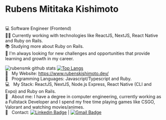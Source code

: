 

# Rubens Mititaka Kishimoto

 <br/> :computer: Software Engineer (Frontend)
 <br/> 👨‍💻 Currently working with technologies like ReactJS, NextJS, React Native and Ruby on Rails. 
 <br/> :books: Studying more about Ruby on Rails.
 <br/> :rocket:  I'm always looking for new challenges and opportunities that provide learning and growth in my career.
 
 ![rubensmk github stats](https://github-readme-stats-sigma-five.vercel.app/api?username=rubensmk&show_icons=true&theme=vue-dark)
[![Top Langs](https://github-readme-stats-sigma-five.vercel.app/api/top-langs/?username=rubensmk&layout=compact&theme=vue-dark)](https://github.com/rubensmk/github-readme-stats)
<br/> 🔗 &nbsp; My Website: https://www.rubenskishimoto.dev/
 <br/> :purple_heart: &nbsp; Programming Languages: Javascript/Typescript and Ruby.
 <br/> :computer: &nbsp; My Stack: ReactJS, NextJS, Node.js Express, React Native (CLI and Expo) and Ruby on Rails.
 <br/> 💬  &nbsp; About me: I have a degree in computer engineering, currently working as a Fullstack Developer and I spend my free time playing games like CSGO, Valorant and watching movies/animes.
 <br/> 📩 &nbsp; Contact:
[![Linkedin Badge](https://img.shields.io/badge/-RubensKishimoto-blue?style=flat-square&logo=Linkedin&logoColor=white&link=https://www.linkedin.com/in/rubens-kishimoto/)](https://www.linkedin.com/in/rubens-kishimoto/) 
| 
[![Gmail Badge](https://img.shields.io/badge/-rubenskishimoto@gmail.com-c14438?style=flat-square&logo=Gmail&logoColor=white&link=mailto:rubenskishimoto@gmail.com)](mailto:rubenskishimoto@gmail.com)
